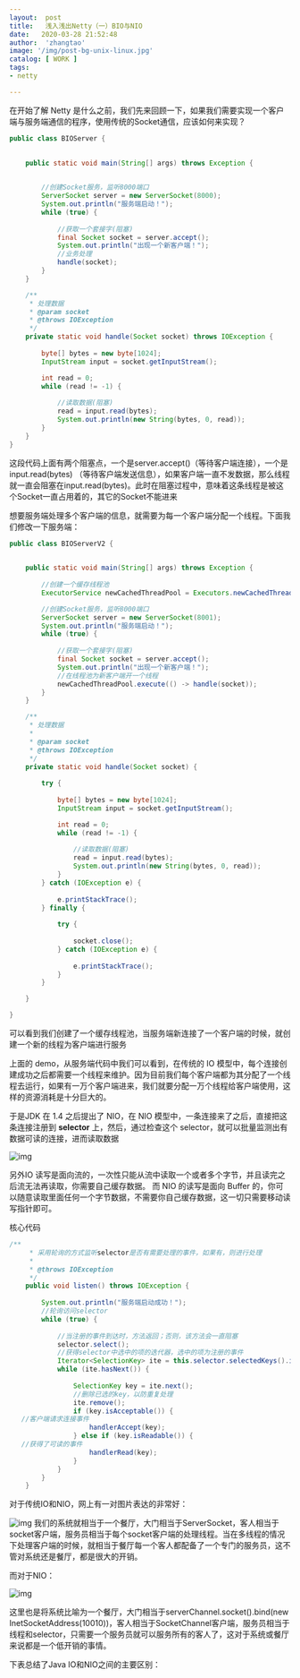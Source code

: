 ```yaml
---
layout:  post
title:   浅入浅出Netty（一）BIO与NIO
date:   2020-03-28 21:52:48
author:  'zhangtao'
image: '/img/post-bg-unix-linux.jpg'
catalog: [ WORK ]
tags:
- netty

---
```




在开始了解 Netty 是什么之前，我们先来回顾一下，如果我们需要实现一个客户端与服务端通信的程序，使用传统的Socket通信，应该如何来实现？

```java
public class BIOServer {
   

    public static void main(String[] args) throws Exception {
   

        //创建Socket服务，监听8000端口
        ServerSocket server = new ServerSocket(8000);
        System.out.println("服务端启动！");
        while (true) {
   
            //获取一个套接字(阻塞)
            final Socket socket = server.accept();
            System.out.println("出现一个新客户端！");
            //业务处理
            handle(socket);
        }
    }

    /**
     * 处理数据
     * @param socket
     * @throws IOException
     */
    private static void handle(Socket socket) throws IOException {
   
        byte[] bytes = new byte[1024];
        InputStream input = socket.getInputStream();

        int read = 0;
        while (read != -1) {
   
            //读取数据(阻塞)
            read = input.read(bytes);
            System.out.println(new String(bytes, 0, read));
        }
    }
}
```

这段代码上面有两个阻塞点，一个是server.accept()（等待客户端连接），一个是input.read(bytes) （等待客户端发送信息），如果客户端一直不发数据，那么线程就一直会阻塞在input.read(bytes)。此时在阻塞过程中，意味着这条线程是被这个Socket一直占用着的，其它的Socket不能进来

想要服务端处理多个客户端的信息，就需要为每一个客户端分配一个线程。下面我们修改一下服务端：

```java
public class BIOServerV2 {
   

    public static void main(String[] args) throws Exception {
   
        //创建一个缓存线程池
        ExecutorService newCachedThreadPool = Executors.newCachedThreadPool();

        //创建Socket服务，监听8000端口
        ServerSocket server = new ServerSocket(8001);
        System.out.println("服务端启动！");
        while (true) {
   
            //获取一个套接字(阻塞)
            final Socket socket = server.accept();
            System.out.println("出现一个新客户端！");
            //在线程池为新客户端开一个线程
            newCachedThreadPool.execute(() -> handle(socket));
        }
    }

    /**
     * 处理数据
     *
     * @param socket
     * @throws IOException
     */
    private static void handle(Socket socket) {
   
        try {
   
            byte[] bytes = new byte[1024];
            InputStream input = socket.getInputStream();

            int read = 0;
            while (read != -1) {
   
                //读取数据(阻塞)
                read = input.read(bytes);
                System.out.println(new String(bytes, 0, read));
            }
        } catch (IOException e) {
   
            e.printStackTrace();
        } finally {
   
            try {
   
                socket.close();
            } catch (IOException e) {
   
                e.printStackTrace();
            }
        }

    }

}
```

可以看到我们创建了一个缓存线程池，当服务端新连接了一个客户端的时候，就创建一个新的线程为客户端进行服务

上面的 demo，从服务端代码中我们可以看到，在传统的 IO 模型中，每个连接创建成功之后都需要一个线程来维护。因为目前我们每个客户端都为其分配了一个线程去运行，如果有一万个客户端进来，我们就要分配一万个线程给客户端使用，这样的资源消耗是十分巨大的。


于是JDK 在 1.4 之后提出了 NIO，在 NIO 模型中，一条连接来了之后，直接把这条连接注册到 **selector** 上，然后，通过检查这个 selector，就可以批量监测出有数据可读的连接，进而读取数据


![img](https://imgconvert.csdnimg.cn/aHR0cHM6Ly9naXRlZS5jb20venQxOTk0MTIxNC9pbWFnZUJlZC9yYXcvbWFzdGVyL3VQaWMvT0poWWpILnBuZw?x-oss-process=image/format,png)

另外IO 读写是面向流的，一次性只能从流中读取一个或者多个字节，并且读完之后流无法再读取，你需要自己缓存数据。 而 NIO 的读写是面向 Buffer 的，你可以随意读取里面任何一个字节数据，不需要你自己缓存数据，这一切只需要移动读写指针即可。

核心代码

```java
/**
     * 采用轮询的方式监听selector是否有需要处理的事件，如果有，则进行处理
     *
     * @throws IOException
     */
    public void listen() throws IOException {
   
        System.out.println("服务端启动成功！");
        //轮询访问selector
        while (true) {
   
            //当注册的事件到达时，方法返回；否则，该方法会一直阻塞
            selector.select();
            //获得selector中选中的项的迭代器，选中的项为注册的事件
            Iterator<SelectionKey> ite = this.selector.selectedKeys().iterator();
            while (ite.hasNext()) {
   
                SelectionKey key = ite.next();
                //删除已选的key，以防重复处理
                ite.remove();
                if (key.isAcceptable()) {
   //客户端请求连接事件
                    handlerAccept(key);
                } else if (key.isReadable()) {
   //获得了可读的事件
                    handlerRead(key);
                }
            }
        }
    }
```

对于传统IO和NIO，网上有一对图片表达的非常好：


![img](https://imgconvert.csdnimg.cn/aHR0cHM6Ly9naXRlZS5jb20venQxOTk0MTIxNC9pbWFnZUJlZC9yYXcvbWFzdGVyL3VQaWMvT1k0c0FlLnBuZw?x-oss-process=image/format,png) 我们的系统就相当于一个餐厅，大门相当于ServerSocket，客人相当于socket客户端，服务员相当于每个socket客户端的处理线程。当在多线程的情况下处理客户端的时候，就相当于餐厅每一个客人都配备了一个专门的服务员，这不管对系统还是餐厅，都是很大的开销。

而对于NIO：


![img](https://imgconvert.csdnimg.cn/aHR0cHM6Ly9naXRlZS5jb20venQxOTk0MTIxNC9pbWFnZUJlZC9yYXcvbWFzdGVyL3VQaWMvZTYxZnA2LnBuZw?x-oss-process=image/format,png)

这里也是将系统比喻为一个餐厅，大门相当于serverChannel.socket().bind(new InetSocketAddress(10010))，客人相当于SocketChannel客户端，服务员相当于线程和selector，只需要一个服务员就可以服务所有的客人了，这对于系统或餐厅来说都是一个低开销的事情。

下表总结了Java IO和NIO之间的主要区别：



